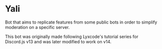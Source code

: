 # Yali
 Bot that aims to replicate features from some public bots in order to simplify moderation on a specific server.

This bot was originally made following Lyxcode's tutorial series for Discord.js v13 and was later modified to work on v14.

